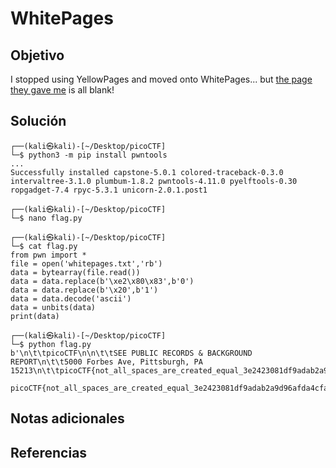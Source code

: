# WhitePages
## Objetivo
I stopped using YellowPages and moved onto WhitePages... but [the page they gave me](https://jupiter.challenges.picoctf.org/static/fa4a277cfa846e07a5981d8a19288a2e/whitepages.txt) is all blank!
## Solución
```
┌──(kali㉿kali)-[~/Desktop/picoCTF]
└─$ python3 -m pip install pwntools                                                     ...            
Successfully installed capstone-5.0.1 colored-traceback-0.3.0 intervaltree-3.1.0 plumbum-1.8.2 pwntools-4.11.0 pyelftools-0.30 ropgadget-7.4 rpyc-5.3.1 unicorn-2.0.1.post1

┌──(kali㉿kali)-[~/Desktop/picoCTF]
└─$ nano flag.py                                    

┌──(kali㉿kali)-[~/Desktop/picoCTF]
└─$ cat flag.py 
from pwn import *
file = open('whitepages.txt','rb')
data = bytearray(file.read())
data = data.replace(b'\xe2\x80\x83',b'0')
data = data.replace(b'\x20',b'1')
data = data.decode('ascii')
data = unbits(data)
print(data)

┌──(kali㉿kali)-[~/Desktop/picoCTF]
└─$ python flag.py                 
b'\n\t\tpicoCTF\n\n\t\tSEE PUBLIC RECORDS & BACKGROUND REPORT\n\t\t5000 Forbes Ave, Pittsburgh, PA 15213\n\t\tpicoCTF{not_all_spaces_are_created_equal_3e2423081df9adab2a9d96afda4cfad6}\n\t\t'

picoCTF{not_all_spaces_are_created_equal_3e2423081df9adab2a9d96afda4cfad6}
```
## Notas adicionales
## Referencias